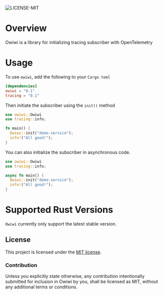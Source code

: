 ![LICENSE-MIT](https://img.shields.io/badge/license-MIT-blue)

# Overview

Owiwi is a library for initializing tracing subscriber with OpenTelemetry


# Usage

To use `owiwi`, add the following to your `Cargo.toml`

```toml
[dependencies]
owiwi = "0.1"
tracing = "0.1"
```

Then initiate the subscriber using the `init()` method

```rust
use owiwi::Owiwi
use tracing::info;

fn main() {
  Owiwi::init("demo-service");
  info!("All good!");
}
```

You can also initialize the subscriber in asynchronous code.

```rust
use owiwi::Owiwi
use tracing::info;

async fn main() {
  Owiwi::init("demo-service");
  info!("All good!");
}
```

# Supported Rust Versions
`Owiwi` currently only support the latest stable version.

## License

This project is licensed under the [MIT license](LICENSE).

### Contribution

Unless you explicitly state otherwise, any contribution intentionally submitted
for inclusion in Owiwi by you, shall be licensed as MIT, without any additional
terms or conditions.


